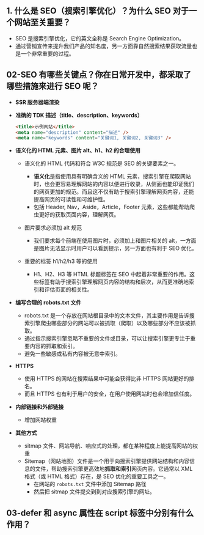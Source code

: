 ## 1. 什么是 SEO（搜索引擎优化）？为什么 SEO 对于⼀个⽹站⾄关重要？

- SEO 是搜索引擎优化，它的英⽂全称是 Search Engine Optimization。
- 通过营销宣传来提升我们产品的知名度，另⼀⽅⾯靠⾃然搜索结果获取流量也是⼀个⾮常重要的过程。

## 02-SEO 有哪些关键点？你在⽇常开发中，都采取了哪些措施来进⾏ SEO 呢？

- **SSR 服务器端渲染**

- **准确的 TDK 描述（title、description、keywords）**

  ```html
  <title>示例网站</title>
  <meta name="description" content="描述" />
  <meta name="keywords" content="关键词1, 关键词2, 关键词3" />
  ```

- **语义化的 HTML 元素、图⽚ alt、h1、h2 的合理使⽤**

  - 语义化的 HTML 代码和符合 W3C 规范是 SEO 的关键要素之⼀。

    - **语义化**是指使⽤具有明确含义的 HTML 元素，搜索引擎在爬取⽹站时，也会更容易理解⽹站的内容以便进⾏收录，从侧⾯也能印证我们的⽹⻚更加的规范。⽽且这不仅有助于搜索引擎理解⽹⻚内容，还能提⾼⽹⻚的可读性和可维护性。
    - 包括 Header, Nav，Aside，Article，Footer 元素，这些都能帮助爬⾍更好的获取⻚⾯内容，理解⽹⻚。

  - 图⽚要求必须加 alt 规范

    - 我们要求每个前端在使⽤图⽚时，必须加上和图⽚相关的 alt，⼀⽅⾯是图⽚⽆法显示时⽤户可以看到提示，另⼀⽅⾯也有利于 SEO 优化。

  - 重要的标签 h1/h2/h3 等的使⽤

    - H1、H2、H3 等 HTML 标题标签在 SEO 中起着⾮常重要的作⽤。这些标签有助于搜索引擎理解⽹⻚内容的结构和层次，从⽽更准确地索引和评估⻚⾯的相关性。

- **编写合理的 robots.txt ⽂件**

  - robots.txt 是⼀个存放在⽹站根⽬录中的⽂本⽂件，其主要作⽤是告诉搜索引擎爬⾍哪些部分的⽹站可以被抓取（爬取）以及哪些部分不应该被抓取。
  - 通过指示搜索引擎忽略不重要的⽂件或⽬录，可以让搜索引擎更专注于重要内容的抓取和索引。
  - 避免⼀些敏感或私有内容被⽆意中索引。

* **HTTPS**

  - 使⽤ HTTPS 的⽹站在搜索结果中可能会获得⽐⾮ HTTPS ⽹站更好的排名。
  - ⽽且 HTTPS 也有利于⽤户的安全，在⽤户使⽤⽹站时也会增加信任度。

* **内部链接和外部链接**
  - 增加网站权重
* **其他⽅式**
  - sitmap ⽂件、⽹站导航、响应式的处理，都在某种程度上能提⾼⽹站的权重
  - Sitemap（网站地图）文件是一个用于向搜索引擎提供网站结构和内容信息的文件，帮助搜索引擎更高效地**抓取和索引**网页内容。它通常以 XML 格式（或 HTML 格式）存在，是 SEO 优化的重要工具之一。
    - 在网站的 `robots.txt` 文件中添加 Sitemap 路径
    - 然后把 sitmap ⽂件提交到到对应搜索引擎的网址。

## 03-defer 和 async 属性在 script 标签中分别有什么作⽤？

